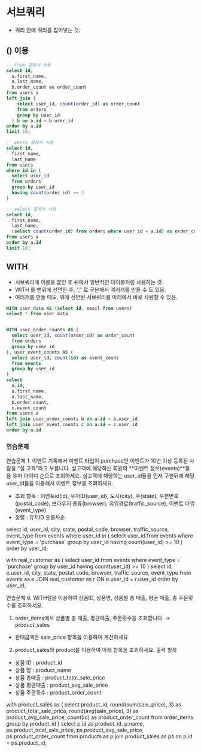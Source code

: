 # 서브쿼리

- 쿼리 안에 쿼리를 집어넣는 것.

## () 이용

```sql
-- from 절에서 사용
select id,
  a.first_name,
  a.last_name,
  b.order_count as order_count
from users a
left join (
    select user_id, count(order_id) as order_count 
    from orders
    group by user_id
  ) b on a.id = b.user_id
order by a.id
limit 10;

-- where 절에서 사용
select id,
  first_name,
  last_name
from users
where id in (
  select user_id 
  from orders
  group by user_id 
  having count(order_id) >= 3
)

-- select 절에서 사용
select id,
  first_name,
  last_name,
  (select count(order_id) from orders where user_id = a.id) as order_count
from users a
order by a.id
limit 10;
```

## WITH

- 서브쿼리에 이름을 붙인 후 뒤에서 일반적인 테이블처럼 사용하는 것.
- WITH 를 맨위에 선언한 후, "," 로 구분해서 여러개를 만들 수 도 있음.
- 여러개를 만들 때도, 위에 선언된 서브쿼리를 아래에서 바로 사용할 수 있음.

```sql
WITH user_data AS (select id, email from users)
select * from user_data


WITH user_order_counts AS (
  select user_id, count(order_id) as order_count 
  from orders
  group by user_id
), user_event_counts AS (
  select user_id, count(id) as event_count 
  from events
  group by user_id
) 
select 
  a.id,
  a.first_name,
  a.last_name,
  b.order_count,
  c.event_count
from users a
left join user_order_counts b on a.id = b.user_id 
left join user_event_counts c on a.id = c.user_id
order by a.id
```


### 연습문제

연습문제 1.
이벤트 기록에서 이벤트 타입이 purchase인 이벤트가 10번 이상 등록된 사람을 "실 고객"라고 부릅니다. 
실고객에 해당하는 회원의 **이벤트 정보(events)**들을 유저 아이디 순으로 조회하세요.
실고객에 해당하는 user_id들을 먼저 구한뒤에 
해당 user_id들을 이용해서 이벤트 정보를 조회하세요.
- 조회 항목 : 이벤트id(id), 유저ID(user_id), 도시(city), 주(state), 우편번호(postal_code), 브라우저 종류(browser), 유입경로(traffic_source), 이벤트 타입(event_type)
- 정렬 : 유저ID 오름차순

select
    id,
    user_id,
    city,
    state,
    postal_code,
    browser,
    traffic_source,
    event_type 
from events
where user_id in (
    select user_id
    from events
    where event_type = 'purchase'
    group by user_id
    having count(user_id) >= 10
)
order by user_id;


with real_customer as (
    select user_id
    from events
    where event_type = 'purchase'
    group by user_id
    having count(user_id) >= 10
)
select
    id,
    e.user_id,
    city,
    state,
    postal_code,
    browser,
    traffic_source,
    event_type 
from events as e
JOIN real_customer as r ON e.user_id = r.user_id
order by user_id;


연습문제 6.
WITH절을 이용하여 상품ID, 상품명, 상품별 총 매출, 평균 매출, 총 주문횟수를 조회하세요.
1) order_items에서 상품별 총 매출, 평균매출, 주문횟수을 조회합니다. → product_sales
- 판매금액은 sale_price 항목을 이용하여 계산하세요.
2) product_sales와 product를 이용하여 아래 항목을 조회하세요.
출력 항목
- 상품 ID : product_id
- 상품 명 : product_name
- 상품 총매출 : product_total_sale_price
- 상품 평균매출 : product_avg_sale_price
- 상품 주문횟수 : product_order_count

with product_sales as (
	select
		product_id,
		round(sum(sale_price), 3) as product_total_sale_price,
		round(avg(sale_price), 3) as product_avg_sale_price,
		count(id) as product_order_count 
	from order_items
	group by product_id 
)
select
	p.id as product_id,
	p.name,
	ps.product_total_sale_price,
	ps.product_avg_sale_price,
	ps.product_order_count 
from products as p
join product_sales as ps on p.id = ps.product_id;